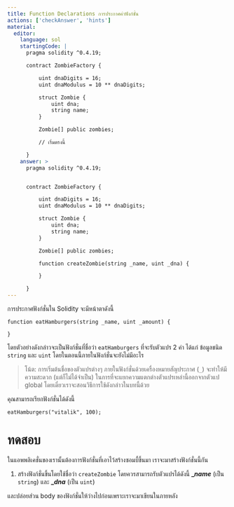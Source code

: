 ```yaml
---
title: Function Declarations การประกาศค่าฟังก์ชั่น
actions: ['checkAnswer', 'hints']
material:
  editor:
    language: sol
    startingCode: |
      pragma solidity ^0.4.19;

      contract ZombieFactory {

          uint dnaDigits = 16;
          uint dnaModulus = 10 ** dnaDigits;

          struct Zombie {
              uint dna;
              string name;
          }

          Zombie[] public zombies;

          // เริ่มตรงนี้

      }
    answer: >
      pragma solidity ^0.4.19;


      contract ZombieFactory {

          uint dnaDigits = 16;
          uint dnaModulus = 10 ** dnaDigits;

          struct Zombie {
              uint dna;
              string name;
          }

          Zombie[] public zombies;

          function createZombie(string _name, uint _dna) {

          }

      }
---
```


การประกาศฟังก์ชั่นใน Solidity จะมีหน้าตาดังนี้

```
function eatHamburgers(string _name, uint _amount) {

}
```

โดยตัวอย่างดังกล่าวจะเป็นฟังก์ชั่นที่ชื่อว่า `eatHamburgers` ที่จะรับตัวแปร 2 ค่า ได้แก่ ข้อมูลชนิด `string` และ `uint` โดยในตอนนี้ภายในฟังก์ชั่นจะยังไม่มีอะไร

> โน้ต: การเริ่มต้นชื่อของตัวแปรต่างๆ ภายในฟังก์ชั่นด้วยเครื่องหมายสัญประกาศ (`_`) จะทำให้มีความสะดวก (แต่ก็ไม่ได้จำเป็น) ในการที่จะแยกความแตกต่างตัวแปรเหล่านี้ออกจากตัวแป global โดยเดี๋ยวเราจะสอนวิธีการใช้ดังกล่าวในบทนี้ด้วย 

คุณสามารถเรียกฟังก์ชั่นได้ดังนี้

```
eatHamburgers("vitalik", 100);
```

# ทดสอบ

ในแอพพลิเคชั่นของเรานั้นต้องการฟังก์ชั่นที่เอาไว้สร้างซอมบี้ขึ้นมา เราจะมาสร้างฟังก์ชั่นนี้กัน

1.	สร้างฟังก์ชั่นขึ้นโดยใช้ชื่อว่า `createZombie`  โดยควรสามารถรับตัวแปรได้ดังนี้ **__name_** (เป็น `string`) และ **__dna_** (เป็น `uint`) 

และปล่อยส่วน body ของฟังก์ชั่นให้ว่างไปก่อนเพราะเราจะมาเขียนในภายหลัง
